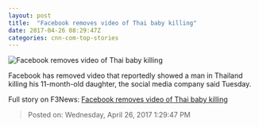 ```yaml
---
layout: post
title:  "Facebook removes video of Thai baby killing"
date: 2017-04-26 08:29:47Z
categories: cnn-com-top-stories
---
```


![Facebook removes video of Thai baby killing](http://i2.cdn.cnn.com/cnnnext/dam/assets/170417095154-01-facebook-logo-restricted-super-tease.jpg)

Facebook has removed video that reportedly showed a man in Thailand killing his 11-month-old daughter, the social media company said Tuesday.


Full story on F3News: [Facebook removes video of Thai baby killing](http://www.f3nws.com/n/jSaT4D)

> Posted on: Wednesday, April 26, 2017 1:29:47 PM
